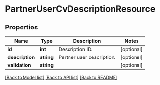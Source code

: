 # PartnerUserCvDescriptionResource

## Properties
Name | Type | Description | Notes
------------ | ------------- | ------------- | -------------
**id** | **int** | Description ID. | [optional] 
**description** | **string** | Partner user description. | [optional] 
**validation** | **string** |  | [optional] 

[[Back to Model list]](../README.md#documentation-for-models) [[Back to API list]](../README.md#documentation-for-api-endpoints) [[Back to README]](../README.md)


